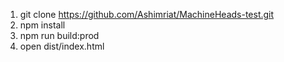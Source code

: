 1. git clone https://github.com/Ashimriat/MachineHeads-test.git
2. npm install
3. npm run build:prod
4. open dist/index.html
